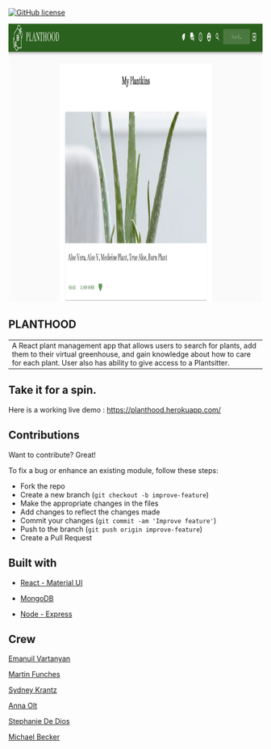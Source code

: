 [![GitHub license](https://img.shields.io/github/license/Naereen/StrapDown.js.svg)](https://github.com/Naereen/StrapDown.js/blob/master/LICENSE)

  <img src="./readme.png" alt="plantkins"  width="1200" height="550px"/>

## PLANTHOOD

<table>
<tr>
<td>
  A React plant management app that allows users to search for plants, add them to their virtual greenhouse, and gain knowledge about how to care for each plant. User also has ability to give access to a Plantsitter.
</td>
</tr>
</table>

## Take it for a spin.

Here is a working live demo : https://planthood.herokuapp.com/

## Contributions

Want to contribute? Great!

To fix a bug or enhance an existing module, follow these steps:

- Fork the repo
- Create a new branch (`git checkout -b improve-feature`)
- Make the appropriate changes in the files
- Add changes to reflect the changes made
- Commit your changes (`git commit -am 'Improve feature'`)
- Push to the branch (`git push origin improve-feature`)
- Create a Pull Request

## Built with

- [React - Material UI](https://reactjs.org/)

- [MongoDB](https://www.mongodb.com/)

- [Node - Express](https://nodejs.org/en/)

## Crew

<a href="https://github.com/">Emanuil Vartanyan</a>

<a href="https://www.funches.org/">Martin Funches</a>

<a href="https://github.com/skrantzz">Sydney Krantz</a>

<a href="https://github.com/AnnaOlt">Anna Olt</a>

<a href="https://github.com/stephdedios">Stephanie De Dios</a>

<a href="https://github.com/thetntm">Michael Becker</a>
